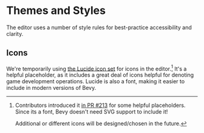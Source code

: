 # Themes and Styles

The editor uses a number of style rules for best-practice accessibility and clarity.

<!--
## Colors

TODO.

## Fonts

TODO.
-->

## Icons

We're temporarily using [the Lucide icon set](https://lucide.dev/) for icons in the editor.[^lucide_pr] It's a helpful placeholder, as it includes a great deal of icons helpful for denoting game development operations. Lucide is also a font, making it easier to include in modern versions of Bevy.

[^lucide_pr]:
    Contributors introduced it [in PR #213](https://github.com/bevyengine/bevy_editor_prototypes/pull/213) for some helpful placeholders. Since its a font, Bevy doesn't need SVG support to include it!

    Additional or different icons will be designed/chosen in the future.
